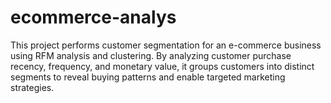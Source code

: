 # ecommerce-analys
This project performs customer segmentation for an e-commerce business using RFM analysis and clustering. By analyzing customer purchase recency, frequency, and monetary value, it groups customers into distinct segments to reveal buying patterns and enable targeted marketing strategies.
